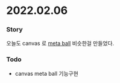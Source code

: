 # 2022.02.06

### Story
오늘도 canvas 로 [meta ball](https://minseok0917.github.io/canvas-ball/) 비슷한걸 만들었다.

### Todo
- canvas  meta ball 기능구현 